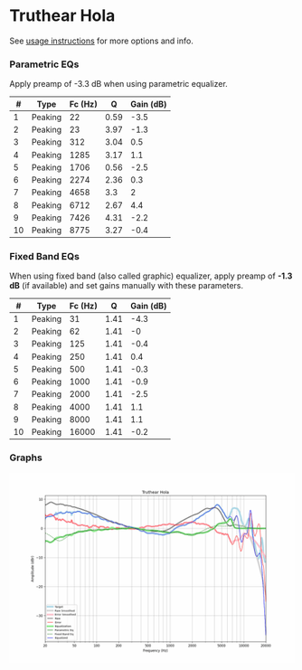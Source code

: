 # Truthear Hola
See [usage instructions](https://github.com/jaakkopasanen/AutoEq#usage) for more options and info.

### Parametric EQs
Apply preamp of -3.3 dB when using parametric equalizer.

|   # | Type    |   Fc (Hz) |    Q |   Gain (dB) |
|-----|---------|-----------|------|-------------|
|   1 | Peaking |        22 | 0.59 |        -3.5 |
|   2 | Peaking |        23 | 3.97 |        -1.3 |
|   3 | Peaking |       312 | 3.04 |         0.5 |
|   4 | Peaking |      1285 | 3.17 |         1.1 |
|   5 | Peaking |      1706 | 0.56 |        -2.5 |
|   6 | Peaking |      2274 | 2.36 |         0.3 |
|   7 | Peaking |      4658 | 3.3  |         2   |
|   8 | Peaking |      6712 | 2.67 |         4.4 |
|   9 | Peaking |      7426 | 4.31 |        -2.2 |
|  10 | Peaking |      8775 | 3.27 |        -0.4 |

### Fixed Band EQs
When using fixed band (also called graphic) equalizer, apply preamp of **-1.3 dB** (if available) and set gains manually with these parameters.

|   # | Type    |   Fc (Hz) |    Q |   Gain (dB) |
|-----|---------|-----------|------|-------------|
|   1 | Peaking |        31 | 1.41 |        -4.3 |
|   2 | Peaking |        62 | 1.41 |        -0   |
|   3 | Peaking |       125 | 1.41 |        -0.4 |
|   4 | Peaking |       250 | 1.41 |         0.4 |
|   5 | Peaking |       500 | 1.41 |        -0.3 |
|   6 | Peaking |      1000 | 1.41 |        -0.9 |
|   7 | Peaking |      2000 | 1.41 |        -2.5 |
|   8 | Peaking |      4000 | 1.41 |         1.1 |
|   9 | Peaking |      8000 | 1.41 |         1.1 |
|  10 | Peaking |     16000 | 1.41 |        -0.2 |

### Graphs
![](./Truthear%20Hola.png)
